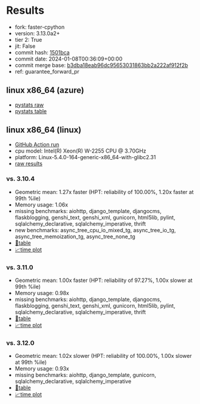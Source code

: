 # Results

- fork: faster-cpython
- version: 3.13.0a2+
- tier 2: True
- jit: False
- commit hash: [1501bca](https://github.com/faster%2dcpython/cpython/commit/1501bca)
- commit date: 2024-01-08T00:36:09+00:00
- commit merge base: [b3dba18eab96dc95653031863bb2a222af912f2b](https://github.com/faster%2dcpython/cpython/commit/b3dba18eab96dc95653031863bb2a222af912f2b)
- ref: guarantee_forward_pr

## linux x86_64 (azure)

- [pystats raw](bm-20240108-azure-x86_64-faster%252dcpython-guarantee_forward_pr-3.13.0a2%2B-1501bca-pystats.json)
- [pystats table](bm-20240108-azure-x86_64-faster%252dcpython-guarantee_forward_pr-3.13.0a2%2B-1501bca-pystats.md)

## linux x86_64 (linux)

- [GitHub Action run](https://github.com/faster-cpython/benchmarking/actions/runs/7459912480)
- cpu model: Intel(R) Xeon(R) W-2255 CPU @ 3.70GHz
- platform: Linux-5.4.0-164-generic-x86_64-with-glibc2.31
- [raw results](bm-20240108-linux-x86_64-faster%252dcpython-guarantee_forward_pr-3.13.0a2%2B-1501bca.json)

### vs. 3.10.4

- Geometric mean: 1.27x faster (HPT: reliability of 100.00%, 1.20x faster at 99th %ile)
- Memory usage: 1.06x
- missing benchmarks: aiohttp, django_template, djangocms, flaskblogging, genshi_text, genshi_xml, gunicorn, html5lib, pylint, sqlalchemy_declarative, sqlalchemy_imperative, thrift
- new benchmarks: async_tree_cpu_io_mixed_tg, async_tree_io_tg, async_tree_memoization_tg, async_tree_none_tg
- [📄table](bm-20240108-linux-x86_64-faster%252dcpython-guarantee_forward_pr-3.13.0a2%2B-1501bca-vs-3.10.4.md)
- [📈time plot](bm-20240108-linux-x86_64-faster%252dcpython-guarantee_forward_pr-3.13.0a2%2B-1501bca-vs-3.10.4.png)

### vs. 3.11.0

- Geometric mean: 1.00x faster (HPT: reliability of 97.27%, 1.00x slower at 99th %ile)
- Memory usage: 0.98x
- missing benchmarks: aiohttp, django_template, djangocms, flaskblogging, genshi_text, genshi_xml, gunicorn, html5lib, pylint, sqlalchemy_declarative, sqlalchemy_imperative, thrift
- [📄table](bm-20240108-linux-x86_64-faster%252dcpython-guarantee_forward_pr-3.13.0a2%2B-1501bca-vs-3.11.0.md)
- [📈time plot](bm-20240108-linux-x86_64-faster%252dcpython-guarantee_forward_pr-3.13.0a2%2B-1501bca-vs-3.11.0.png)

### vs. 3.12.0

- Geometric mean: 1.02x slower (HPT: reliability of 100.00%, 1.00x slower at 99th %ile)
- Memory usage: 0.93x
- missing benchmarks: aiohttp, django_template, gunicorn, sqlalchemy_declarative, sqlalchemy_imperative
- [📄table](bm-20240108-linux-x86_64-faster%252dcpython-guarantee_forward_pr-3.13.0a2%2B-1501bca-vs-3.12.0.md)
- [📈time plot](bm-20240108-linux-x86_64-faster%252dcpython-guarantee_forward_pr-3.13.0a2%2B-1501bca-vs-3.12.0.png)


